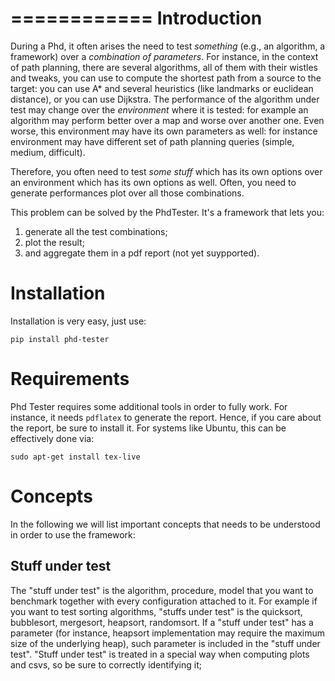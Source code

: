 ============
Introduction
============

During a Phd, it often arises the need to test *something* (e.g., an algorithm, a framework) over a 
*combination of parameters*. For instance, in the context of path planning, there are several algorithms, 
all of them with their wistles and tweaks, you can use to compute the shortest path
from a source to the target: you can use A* and several heuristics (like landmarks or euclidean distance), or you can use Dijkstra. The performance
of the algorithm under test may change over the *environment* where it is tested: 
for example an algorithm may perform better over a map and worse over another one. 
Even worse, this environment may have its own parameters as well: for instance  environment may have 
different set of path planning queries (simple, medium, difficult).

Therefore, you often need to test *some stuff* which has its own options over an environment which
 has its own options as well. Often, you need to generate performances plot over all those combinations.

This problem can be solved by the PhdTester. It's a framework that lets you:
 
1. generate all the test combinations;
2. plot the result;
3. and aggregate them in a pdf report (not yet suypported).
 
Installation
============

Installation is very easy, just use:

```
pip install phd-tester
```

Requirements
============

Phd Tester requires some additional tools in order to fully work. For instance, it needs `pdflatex` to generate
the report. Hence, if you care about the report, be sure to install it. For systems like Ubuntu, this
can be effectively done via:

```
sudo apt-get install tex-live
```

Concepts
========

In the following we will list important concepts that needs to be understood in order to use the framework:

Stuff under test
----------------

The "stuff under test" is the algorithm, procedure, model that you want to benchmark together with every configuration attached to it. For example if you want to test sorting algorithms, "stuffs under test" is the quicksort, bubblesort, mergesort, heapsort, randomsort. If a "stuff under test" has a parameter (for instance, heapsort implementation may require the maximum size of the underlying heap), such parameter is included in the "stuff under test". "Stuff under test" is treated in a special way when computing plots and csvs, so be sure to correctly identifying it;


